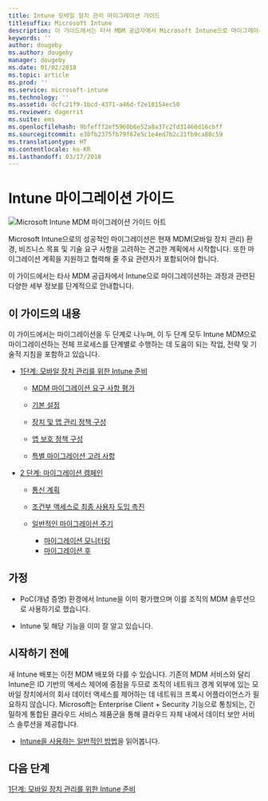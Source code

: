 ```yaml
---
title: Intune 모바일 장치 관리 마이그레이션 가이드
titlesuffix: Microsoft Intune
description: 이 가이드에서는 타사 MDM 공급자에서 Microsoft Intune으로 마이그레이션하는 과정과 관련된 다양한 세부 정보를 단계적으로 안내합니다.
keywords: ''
author: dougeby
ms.author: dougeby
manager: dougeby
ms.date: 01/02/2018
ms.topic: article
ms.prod: ''
ms.service: microsoft-intune
ms.technology: ''
ms.assetid: dcfc21f9-1bcd-4371-a46d-f2e18154ec50
ms.reviewer: dagerrit
ms.suite: ems
ms.openlocfilehash: 9bfefff2ef5960b6e52a8a37c2fd31466d16cbff
ms.sourcegitcommit: e30fb2375fb79f67e5c1e4ed7b2c21fb9ca80c59
ms.translationtype: HT
ms.contentlocale: ko-KR
ms.lasthandoff: 03/17/2018
---
```

# <a name="intune-migration-guide"></a>Intune 마이그레이션 가이드

![Microsoft Intune MDM 마이그레이션 가이드 아트](./media/MDM-migration-guide-art.PNG)

Microsoft Intune으로의 성공적인 마이그레이션은 현재 MDM(모바일 장치 관리) 환경, 비즈니스 목표 및 기술 요구 사항을 고려하는 견고한 계획에서 시작합니다. 또한 마이그레이션 계획을 지원하고 협력해 줄 주요 관련자가 포함되어야 합니다.

이 가이드에서는 타사 MDM 공급자에서 Intune으로 마이그레이션하는 과정과 관련된 다양한 세부 정보를 단계적으로 안내합니다.

## <a name="whats-included-in-this-guide"></a>이 가이드의 내용

이 가이드에서는 마이그레이션을 두 단계로 나누며, 이 두 단계 모두 Intune MDM으로 마이그레이션하는 전체 프로세스를 단계별로 수행하는 데 도움이 되는 작업, 전략 및 기술적 지침을 포함하고 있습니다.

-   [1단계: 모바일 장치 관리를 위한 Intune 준비](migration-guide-prepare.md)

    -   [MDM 마이그레이션 요구 사항 평가](migration-guide-prepare.md#assess-mdm-requirements)

    -   [기본 설정](migration-guide-setup.md)

    -   [장치 및 앱 관리 정책 구성](migration-guide-configure-policies.md)

    -   [앱 보호 정책 구성](migration-guide-app-protection-policies.md)

    -   [특별 마이그레이션 고려 사항](migration-guide-considerations.md)

-   [2 단계: 마이그레이션 캠페인](migration-guide-campaign.md)

    -   [통신 계획](migration-guide-communication-plan.md)

    -   [조건부 액세스로 최종 사용자 도입 촉진](migration-guide-drive-adoption.md)

    -   [일반적인 마이그레이션 주기](migration-guide-cycle.md)
        -   [마이그레이션 모니터링](migration-guide-cycle.md#monitoring-migration)
        -   [마이그레이션 후](migration-guide-cycle.md#post-migration)

## <a name="assumptions"></a>가정

-   PoC(개념 증명) 환경에서 Intune을 이미 평가했으며 이를 조직의 MDM 솔루션으로 사용하기로 했습니다.

-   Intune 및 해당 기능을 이미 잘 알고 있습니다.

## <a name="before-you-begin"></a>시작하기 전에

새 Intune 배포는 이전 MDM 배포와 다를 수 있습니다. 기존의 MDM 서비스와 달리 Intune은 ID 기반의 액세스 제어에 중점을 두므로 조직의 네트워크 경계 외부에 있는 모바일 장치에서의 회사 데이터 액세스를 제어하는 데 네트워크 프록시 어플라이언스가 필요하지 않습니다. Microsoft는 Enterprise Client + Security 기능으로 통칭되는, 긴밀하게 통합된 클라우드 서비스 제품군을 통해 클라우드 자체 내에서 데이터 보안 서비스 솔루션을 제공합니다.

-   [Intune을 사용하는 일반적인 방법](common-scenarios.md)을 읽어봅니다.

## <a name="next-steps"></a>다음 단계

[1단계: 모바일 장치 관리를 위한 Intune 준비](migration-guide-prepare.md)
